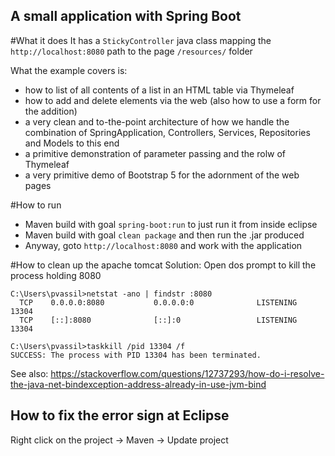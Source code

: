 A small application with Spring Boot
----------------------------------------------
#What it does
It has a <code>StickyController</code> java class mapping the <code>http://localhost:8080</code> path to the page <code>/resources/</code> folder

What the example covers is:
* how to list of all contents of a list in an HTML table via Thymeleaf
* how to add and delete elements via the web (also how to use a form for the addition)
* a very clean and to-the-point architecture of how we handle the combination of SpringApplication, Controllers, Services, Repositories and Models to this end
* a primitive demonstration of parameter passing and the rolw of Thymeleaf
* a very primitive demo of Bootstrap 5 for the adornment of the web pages  

#How to run
* Maven build with goal <code>spring-boot:run</code> to just run it from inside eclipse
* Maven build with goal <code>clean package</code> and then run the .jar produced
* Anyway, goto <code>http://localhost:8080</code> and work with the application

#How to clean up the apache tomcat
Solution: Open dos prompt to kill the process holding 8080

```
C:\Users\pvassil>netstat -ano | findstr :8080
  TCP    0.0.0.0:8080           0.0.0.0:0              LISTENING       13304
  TCP    [::]:8080              [::]:0                 LISTENING       13304

C:\Users\pvassil>taskkill /pid 13304 /f
SUCCESS: The process with PID 13304 has been terminated.
```

See also:
   https://stackoverflow.com/questions/12737293/how-do-i-resolve-the-java-net-bindexception-address-already-in-use-jvm-bind

How to fix the error sign at Eclipse
---------------------------------------
Right click on the project -> Maven -> Update project
   
